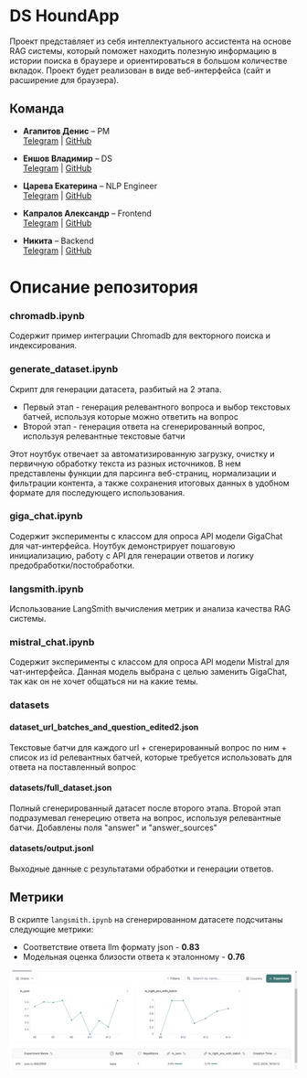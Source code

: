 # DS HoundApp

Проект представляет из себя интеллектуального ассистента на основе RAG системы, который поможет находить полезную информацию в истории поиска в браузере и ориентироваться в большом количестве вкладок. Проект будет реализован в виде веб-интерфейса (сайт и расширение для браузера).

## Команда

- **Агапитов Денис** – PM  
  [Telegram](https://t.me/denisadmn) | [GitHub](https://github.com/koshkidadanet)

- **Еншов Владимир** – DS  
  [Telegram](https://t.me/Walde_mare) | [GitHub](https://github.com/Astra42)

- **Царева Екатерина** – NLP Engineer  
  [Telegram](https://t.me/katyatsr) | [GitHub](https://github.com/EKaterinaTR)

- **Капралов Александр** – Frontend  
  [Telegram](https://t.me/Lihten) | [GitHub](https://github.com/MrPALpi)

- **Никита** – Backend  
  [Telegram](https://t.me/gabbhack) | [GitHub](https://github.com/gabbhack)


# Описание репозитория

### сhromadb.ipynb  
Содержит пример интеграции Chromadb для векторного поиска и индексирования.

### generate_dataset.ipynb
Скрипт для генерации датасета, разбитый на 2 этапа.  

- Первый этап - генерация релевантного вопроса и выбор текстовых батчей, используя которые можно ответить на вопрос
- Второй этап - генерация ответа на сгенерированный вопрос, используя релевантные текстовые батчи

Этот ноутбук отвечает за автоматизированную загрузку, очистку и первичную обработку текста из разных источников. В нем представлены функции для парсинга веб-страниц, нормализации и фильтрации контента, а также сохранения итоговых данных в удобном формате для последующего использования.

### giga_chat.ipynb
Содержит эксперименты с классом для опроса API модели GigaChat для чат-интерфейса. Ноутбук демонстрирует пошаговую инициализацию, работу с API для генерации ответов и логику предобработки/постобработки.

### langsmith.ipynb
Использование LangSmith вычисления метрик и анализа качества RAG системы.

### mistral_chat.ipynb
Содержит эксперименты с классом для опроса API модели Mistral для чат-интерфейса. Данная модель выбрана с целью заменить GigaChat, так как он не хочет общаться ни на какие темы.

### datasets

#### dataset_url_batches_and_question_edited2.json  
Текстовые батчи для каждого url + сгенерированный вопрос по ним + список из id релевантных батчей, которые требуется использовать для ответа на поставленный вопрос

#### datasets/full_dataset.json  
Полный сгенерированный датасет после второго этапа. Второй этап подразумевал генерецию ответа на вопрос, используя релевантные батчи. Добавлены поля "answer" и "answer_sources"

#### datasets/output.jsonl  
Выходные данные с результатами обработки и генерации ответов.


## Метрики

В скрипте `langsmith.ipynb` на сгенерированном датасете подсчитаны следующие метрики:

- Соответствие ответа llm формату json - **0.83**
- Модельная оценка близости ответа к эталонному - **0.76**

![Метрики langsmith](images/langsmith_metrics.png)